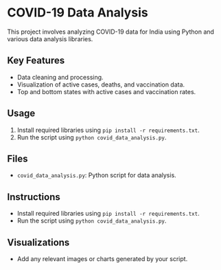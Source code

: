 # COVID-19 Data Analysis

This project involves analyzing COVID-19 data for India using Python and various data analysis libraries.

## Key Features
- Data cleaning and processing.
- Visualization of active cases, deaths, and vaccination data.
- Top and bottom states with active cases and vaccination rates.

## Usage
1. Install required libraries using `pip install -r requirements.txt`.
2. Run the script using `python covid_data_analysis.py`.

## Files
- `covid_data_analysis.py`: Python script for data analysis.

## Instructions
- Install required libraries using `pip install -r requirements.txt`.
- Run the script using `python covid_data_analysis.py`.

## Visualizations
- Add any relevant images or charts generated by your script.

